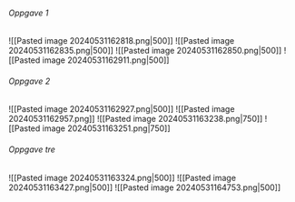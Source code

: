 ###### Oppgave 1
![[Pasted image 20240531162818.png|500]]
![[Pasted image 20240531162835.png|500]]
![[Pasted image 20240531162850.png|500]]
![[Pasted image 20240531162911.png|500]]

###### Oppgave 2
![[Pasted image 20240531162927.png|500]]
![[Pasted image 20240531162957.png]]
![[Pasted image 20240531163238.png|750]]
![[Pasted image 20240531163251.png|750]]

###### Oppgave tre
![[Pasted image 20240531163324.png|500]]
![[Pasted image 20240531163427.png|500]]
![[Pasted image 20240531164753.png|500]]

